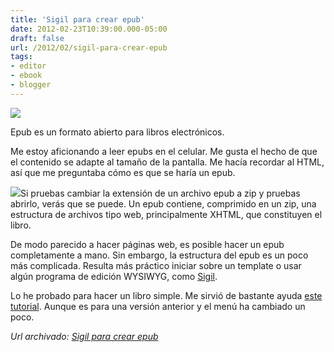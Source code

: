 ```yaml
---
title: 'Sigil para crear epub'
date: 2012-02-23T10:39:00.000-05:00
draft: false
url: /2012/02/sigil-para-crear-epub
tags: 
- editor
- ebook
- blogger
---
```


[![](https://1.bp.blogspot.com/-g804S3Eqqio/T0ZcOuKtheI/AAAAAAAABv4/op8DPd6xzOs/s1600/sigil-logo.png)](https://1.bp.blogspot.com/-g804S3Eqqio/T0ZcOuKtheI/AAAAAAAABv4/op8DPd6xzOs/s1600/sigil-logo.png)

Epub es un formato abierto para libros electrónicos.  
  
Me estoy aficionando a leer epubs en el celular. Me gusta el hecho de que el contenido se adapte al tamaño de la pantalla. Me hacía recordar al HTML, así que me preguntaba cómo es que se haría un epub.  
  
[![](https://3.bp.blogspot.com/-3w1oqsPWjMs/T0ZcailU1lI/AAAAAAAABwA/x_dukVZehvA/s200/epub_logo_color.jpg)](https://3.bp.blogspot.com/-3w1oqsPWjMs/T0ZcailU1lI/AAAAAAAABwA/x_dukVZehvA/s1600/epub_logo_color.jpg)Si pruebas cambiar la extensión de un archivo epub a zip y pruebas abrirlo, verás que se puede. Un epub contiene, comprimido en un zip, una estructura de archivos tipo web, principalmente XHTML, que constituyen el libro.  
  
De modo parecido a hacer páginas web, es posible hacer un epub completamente a mano. Sin embargo, la estructura del epub es un poco más complicada. Resulta más práctico iniciar sobre un template o usar algún programa de edición WYSIWYG, como [Sigil](http://code.google.com/p/sigil/).  
  
Lo he probado para hacer un libro simple. Me sirvió de bastante ayuda [este tutorial](http://code.google.com/p/sigil/wiki/BasicTutorial). Aunque es para una versión anterior y el menú ha cambiado un poco.

_*Url archivado: [Sigil para crear epub](https://akcdev.blogspot.com/2012/02/sigil-para-crear-epub.html)*_

